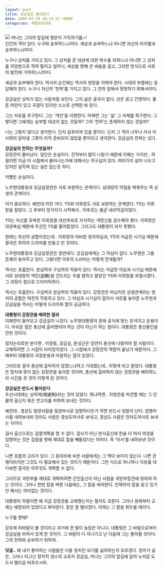 ```yaml
---
layout: post
title: 강금실은 돌아온다
date: 2004-07-28 20:14:12 +0900
categories: 깨달음의대화
---
```

  
<IMG src="http://drkimz.com/technote/board/private/upimg/1091012079.jpg" border=0> 떠나는 그이의 앞길에 행운이 가득하기를~!   
인간의 격이 있다. 누구와 승부하느냐이다. 세상과 승부하느냐 아니면 자신의 라이벌과 승부하느냐이다.    
  
누구나 상처를 가지고 있다. 그 상처를 준 대상에 대한 복수를 꾀하느냐 아니면 그 상처를 자양분으로 하여 떨치고 일어나, 세상을 향해 큰 싸움을 걸고, 그러한 방식으로 사회의 발전에 기여하느냐이다.    
  
세상과 승부해야 한다. 역사의 순간에는 역사의 현장을 지켜야 한다. 시대의 부름에는 응답해야 한다. 누구나 자신의 ‘천하’를 가지고 있다. 그 천하 앞에서 떳떳하기 위해서이다.    
  
강금실은 상처가 없는 사람처럼 보인다. 그의 삶은 굴곡이 없다. 선은 굵고 간명하다. 물론 파란이 있고 곡절이 있지만 스스로 선택한 바 된다.    
  
그는 자유를 추구한다. 그는 ‘개인’을 지향한다. 어쩌면 그는 '삶' 그 자체를 희구한다. 그렇다면 그에게는 승부할 대상이 없는 것일까? 그의 ‘천하’는 존재하지 않는 것일까?    
  
나는 그렇지 않다고 생각한다. 단지 감추어져 있을 뿐이다. 단지 그 격이 너무나 커서 이 사회의 담아낼 그릇이 아직 준비되지 않았을 뿐이라고 생각한다. 강금실의 천하는 있다.    
   
  
**강금실의 천하는 무엇일까?**   
강장관이 물러났다. 일단은 손실이다. 진작부터 말이 나왔기 때문에 이해는 가지만.. 하필이면 지금 이 시점에서 물러나는가에 대해서는 의구심이 있다. 여러가지 설이 나오고 있지만 설득력 있는 설은 없는듯 하다.    
  
어쨌든 손실이다.    
  
노무현대통령과 강금실장관은 서로 보완하는 관계이다. 상대방의 약점을 메꿔주는 즉 상생의 관계이다.    
  
이거 중요하다. 예컨대 이런 거다. YS와 이회창도 서로 보완하는 관계였다. YS는 이회창을 잘랐다. 그 후부터 망가지기 시작해서.. 이후로는 줄곧 내리막길이었다.    
  
YS는 자신을 모욕한 이회창을 대선후보로 지지하는 개망신을 감수해야 했다. 이회창은 대권욕심 때문에 주군인 YS를 물어뜯었다. 그러고도 대통령이 되지 못했다.    
  
원래는 최선의 궁합이었는데.. 이회창의 야비한 정치야심과, YS의 저급한 시기심 때문에 결국은 최악의 드라마를 만들고 만 것이다.    
  
노무현대통령과 강금실장관은 정반대다. 강금실에게는 그 야심이 없다. 노무현은 그를 흔쾌히 놓아주고 있다. 그렇다면 이후의 드라마는 어떻게 전개될까? 
  
  
역사는 호흡한다. 원심력과 구심력의 작용이 있다. 역사는 저급한 야심과 시기심 때문에 서로 상대방의 역린(逆鱗)을 건드리는 우를 범하고 말았던 YS와 이회창을 좌절시켰다. 그 과정이 참으로 드라마틱하다.    
  
역사는 호흡한다. 구심력과 원심력의 작용이 있다. 강장관은 떠났지만 상생관계라는 정치의 궁합은 여전히 작동하고 있다. 그 야심과 시기심이 없어서 서로를 놓아준 노무현과 강금실을 역사는 어떻게 드라마화 할지 궁금하다.    

  
  
**대통령이 강장관을 배려한 결과**   
이해찬이 들어오고 강금실이 나갔다. 노무현대통령의 원래 공식에 맞는 포석이고 운용이다. 아쉬운 점은 총선에 출마했어야 하는 것이 아닌가 하는 점이다. 대통령은 총선올인을 안한 것이다.    
  
정치논리로만 본다면.. 이창동, 강금실, 문성근은 당연히 총선에 나왔어야 할 사람이다. 교체하려면 그 시점이 타이밍이었다. 그 시점에서 강장관의 역할이 끝났기 때문이다. 그때부터 대통령의 국정운용과 마찰하는 점이 있었다.    
  
그러므로 결국 총선에 출마하지 않겠느냐하고 기대했는데.. 이렇게 되고 말았다. 대통령은 정치에 뜻이 없는 강장관을 놓아준 것이며, 총선에 출마하지 않는 강장관을 배려하느라 시간을 끈 것이 이렇게 된 것이다. 
  
   
  
**강금실은 반드시 돌아온다**   
조선시대에는 상피제(相避制)라는 것이 있었다. 뭐냐하면.. 지방관을 파견할 때는 그 인물의 출신지 혹은 연고지를 피하여 보내는 것이다.    
  
예컨대.. 경상도 밀양사람을 밀양부사로 임명하다든가 하면 반드시 뒷탈이 난다. 암행어사를 내려보내되 전라도 사람은 경상도어사로 보내고, 경상도 사람은 전라도어사로 보내는 식이다.    
  
검사 출신으로는 검찰개혁을 할 수 없다. 검사가 아닌 판사출신에 한술 더 떠서 여성을 임명하는 것은 검찰을 향해 제대로 칼을 빼들었다는 의미다. 즉 ‘어사’를 내려보낸 것이다.    
  
나쁜 흐름의 고리가 있다. 그 동아리에 속한 사람에게는 그 맥이 보이지 않는다. 나쁜 관행이라지만 그것도 다 필요해서 있는 것이기 때문이다. 그런 식으로 하나하나 이유를 대다보면 결국은 아무것도 개혁할 수 없다. 
  
  
그러므로 국방부를 제대로 개혁하려면 군인출신이 아닌 사람을 국방부장관에 앉혀야 하는 것이다. 그러나 한번 칼을 벼른 다음에는, 그 칼을 써야한다. 언제까지 칼을 갈고 있기만 해서는 의미없는 것이다.    
  
대통령이 하필이면 왜 지금 강장관을 교체했는지는 필자도 모른다. 그러나 원래부터 교체는 예정되어 있었다고 봐야한다. 칼은 잘 별러졌다. 이제는 그 칼을 휘두를 때이다.    
  
누구를 향해?    
  
강호에 피바람이 불 것이라고 과거에 한 말이 농담은 아니다. 대통령은 그 바람으로부터 강금실을 비켜서 있게 한 것이다. 그 바람이 다 지나가고 난 다음에 그는 돌아올 것이다. 그의 천하와 승부하기 위하여.    
  
**덧글..** 왜 내가 좋아하는 사람들은 다들 정치인 되기를 싫어하는지 모르겠다. 정치가 싫은, 그러나 타고난 정치적 센스의 소유자 강금실, 떠나는 그이의 앞길에 달하 노피곰 도드샤 멀리곰 비추오시라.